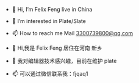 - 👋 Hi, I’m Felix Feng live in China
- 👀 I’m interested in Plate/Slate
- 📫 How to reach me Mail 3300739800@qq.com


- 👋 Hi,我是 Felix Feng 居住在河南 新乡
- 👀 我对编辑器技术感兴趣，目前在维护 plate
- 📫 可以通过微信联系我：fjqaq1


<!---
felixfeng33/felixfeng33 is a ✨ special ✨ repository because its `README.md` (this file) appears on your GitHub profile.
You can click the Preview link to take a look at your changes.
--->
